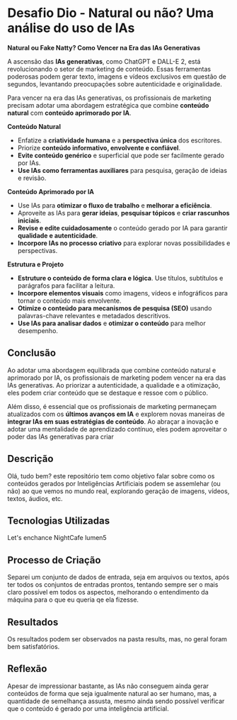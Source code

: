 # Desafio Dio - Natural ou não? Uma análise do uso de IAs 



**Natural ou Fake Natty? Como Vencer na Era das IAs Generativas**

A ascensão das **IAs generativas**, como ChatGPT e DALL-E 2, está revolucionando o setor de marketing de conteúdo. Essas ferramentas poderosas podem gerar texto, imagens e vídeos exclusivos em questão de segundos, levantando preocupações sobre autenticidade e originalidade.

Para vencer na era das IAs generativas, os profissionais de marketing precisam adotar uma abordagem estratégica que combine **conteúdo natural** com **conteúdo aprimorado por IA**.



**Conteúdo Natural**

- Enfatize a **criatividade humana** e a **perspectiva única** dos escritores.
- Priorize **conteúdo informativo, envolvente e confiável**.
- **Evite conteúdo genérico** e superficial que pode ser facilmente gerado por IAs.
- **Use IAs como ferramentas auxiliares** para pesquisa, geração de ideias e revisão.



**Conteúdo Aprimorado por IA**

- Use IAs para **otimizar o fluxo de trabalho** e **melhorar a eficiência**.
- Aproveite as IAs para **gerar ideias**, **pesquisar tópicos** e **criar rascunhos iniciais**.
- **Revise e edite cuidadosamente** o conteúdo gerado por IA para garantir **qualidade e autenticidade**.
- **Incorpore IAs no processo criativo** para explorar novas possibilidades e perspectivas.



**Estrutura e Projeto**

- **Estruture o conteúdo de forma clara e lógica**. Use títulos, subtítulos e parágrafos para facilitar a leitura.
- **Incorpore elementos visuais** como imagens, vídeos e infográficos para tornar o conteúdo mais envolvente.
- **Otimize o conteúdo para mecanismos de pesquisa (SEO)** usando palavras-chave relevantes e metadados descritivos.
- **Use IAs para analisar dados** e **otimizar o conteúdo** para melhor desempenho.



## **Conclusão**

Ao adotar uma abordagem equilibrada que combine conteúdo natural e aprimorado por IA, os profissionais de marketing podem vencer na era das IAs generativas. Ao priorizar a autenticidade, a qualidade e a otimização, eles podem criar conteúdo que se destaque e ressoe com o público.

Além disso, é essencial que os profissionais de marketing permaneçam atualizados com os **últimos avanços em IA** e explorem novas maneiras de **integrar IAs em suas estratégias de conteúdo**. Ao abraçar a inovação e adotar uma mentalidade de aprendizado contínuo, eles podem aproveitar o poder das IAs generativas para criar



## Descrição

Olá, tudo bem? este repositório tem como objetivo falar sobre como os conteúdos gerados por Inteligências Artificiais
podem se assemlehar (ou não) ao que vemos no mundo real, explorando geração de imagens, vídeos, textos, áudios, etc.



##  Tecnologias Utilizadas

Let's enchance
NightCafe
lumen5



## Processo de Criação

Separei um conjunto de dados de entrada, seja em arquivos ou textos, após ter todos os conjuntos de entradas prontos, 
tentando sempre ser o mais claro possível em todos os aspectos, melhorando o entendimento da máquina para o que eu 
queria qe ela fizesse.



## Resultados

Os resultados podem ser observados na pasta results, mas, no geral foram bem satisfatórios.



## Reflexão

Apesar de impressionar bastante, as IAs não conseguem ainda gerar conteúdos de forma que seja igualmente natural ao ser
humano, mas, a quantidade de semelhança assusta, mesmo ainda sendo possível verificar que o conteúdo é gerado por uma 
inteligência artificial.
